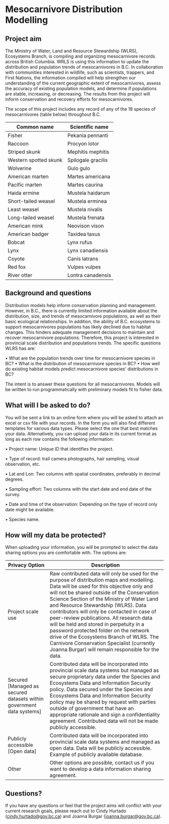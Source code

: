 # Mesocarnivore Distribution Modelling

## Project aim

The Ministry of Water, Land and Resource Stewardship (WLRS), Ecosystems Branch, is compiling and organizing mesocarnivore records across British Columbia. WRLS is using this information to update the distribution and population trends of mesocarnivores in B.C. In collaboration with communities interested in wildlife, such as scientists, trappers, and First Nations, the information compiled will help strengthen our understanding of the current geographic extent of mesocarnivores, assess the accuracy of existing population models, and determine if populations are stable, increasing, or decreasing. The results from this project will inform conservation and recovery efforts for mesocarnivores.

The scope of this project includes any record of any of the 18 species of mesocarnivores (table below) throughout B.C.
 
| Common name           | Scientific name    |
|-----------------------|--------------------|
| Fisher                | Pekania pennanti   |
| Raccoon               | Procyon lotor      |
| Striped skunk         | Mephitis mephitis  |
| Western spotted skunk | Spilogale gracilis |
| Wolverine             | Gulo gulo          |
| American marten       | Martes americana   |
| Pacific marten        | Martes caurina     |
| Haida ermine          | Mustela haidarum   |
| Short-tailed weasel   | Mustela erminea    |
| Least weasel          | Mustela nivalis    |
| Long-tailed weasel    | Mustela frenata    |
| American mink         | Neovison vison     |
| American badger       | Taxidea taxus      |
| Bobcat                | Lynx rufus         |
| Lynx                  | Lynx canadiensis   |
| Coyote                | Canis latrans      |
| Red fox               | Vulpes vulpes      |
| River otter           | Lontra canadensis  |

## Background and questions

Distribution models help inform conservation planning and management. However, in B.C., there is currently limited information available about the distribution, size, and trends of mesocarnivore populations, as well as their basic ecological relationships. In addition, the ability of B.C. ecosystems to support mesocarnivores populations has likely declined due to habitat changes. This hinders adequate management decisions to maintain and recover mesocarnivore populations.
Therefore, this project is interested in provincial scale distribution and populations trends. The specific questions WLRS has are:

•  What are the population trends over time for mesocarnivore species in BC?
•  What is the distribution of mesocarnivore species in BC?
•  How well do existing habitat models predict mesocarnivore species' distributions in BC?

The intent is to answer these questions for all mesocarnivores. Models will be written to run programmatically with preliminary models fit to fisher data.

## What will I be asked to do?

You will be sent a link to an online form where you will be asked to attach an excel or csv file with your records. In the form you will also find different templates for various data types. Please select the one that best matches your data. Alternatively, you can upload your data in its current format as long as each row contains the following information:

•	Project name: Unique ID that identifies the project. 

•	Type of record: trail camera photographs, hair sampling, visual observation, etc. 

•	Lat and Lon: Two columns with spatial coordinates, preferably in decimal degrees. 

•	Sampling effort: Two columns with the start date and end date of the survey.

•	Date and time of the observation: Depending on the type of record only date might be available.

•	Species name.

## How will my data be protected?

When uploading your information, you will be prompted to select the data sharing options you are comfortable with. The options are: 

| Privacy Option | Description |
|---|---|
| Project scale use | Raw contributed data will only be used for the purpose of distribution   maps and modelling. Data will be used for this objective only and will not be   shared outside of the Conservation Science Section of the Ministry of Water   Land and Resource Stewardship (WLRS).  Data   contributors will only be contacted in case of peer-review publications. All   research data will be held and stored in perpetuity in a password protected   folder on the network drive of the Ecosystems Branch of WLRS. The Carnivore   Conservation Specialist (currently Joanna Burgar) will remain responsible for   the data. |
| Secured [Managed as secured datasets within government data systems] | Contributed data will be incorporated into provincial scale data systems but   managed as secure proprietary data under the Species   and Ecosystems Data and Information Security policy. Data secured under the Species and Ecosystems Data and   Information Security policy may be shared by request with parties outside of   government that have an appropriate rationale and sign a confidentiality   agreement. Contributed data will not be made publicly accessible. |
| Publicly accessible [Open data] | Contributed data will be incorporated into provincial scale data   systems and managed as open data. Data will be publicly accessible. Example   of publicly available database. |
| Other | Other options are possible, contact us if you want to develop a data   information sharing agreement. |


## Questions?
If you have any questions or feel that the project aims will conflict with your current research goals, please reach out to Cindy Hurtado (cindy.hurtado@gov.bc.ca) and Joanna Burgar (joanna.burgar@gov.bc.ca).

